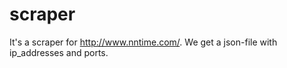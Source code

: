 # scraper
It's a scraper for http://www.nntime.com/. We get a json-file with ip_addresses and ports.

